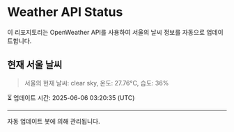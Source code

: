 
# Weather API Status

이 리포지토리는 OpenWeather API를 사용하여 서울의 날씨 정보를 자동으로 업데이트합니다.

## 현재 서울 날씨
> 서울의 현재 날씨: clear sky, 온도: 27.76°C, 습도: 36%

⏳ 업데이트 시간: 2025-06-06 03:20:35 (UTC)

---
자동 업데이트 봇에 의해 관리됩니다.
